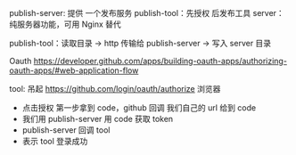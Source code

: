 publish-server: 提供 一个发布服务
publish-tool：先授权 后发布工具
server：纯服务器功能，可用 Nginx 替代

publish-tool：读取目录 -> http 传输给 publish-server -> 写入 server 目录



Oauth
https://developer.github.com/apps/building-oauth-apps/authorizing-oauth-apps/#web-application-flow

tool: 吊起 https://github.com/login/oauth/authorize 浏览器

- 点击授权 第一步拿到 code，github 回调 我们自己的 url 给到 code
- 我们用 publish-server 用 code 获取 token
- publish-server 回调 tool
- 表示 tool 登录成功